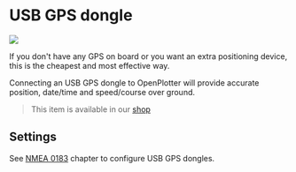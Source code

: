 # USB GPS dongle

![](gps.png)

If you don't have any GPS on board or you want an extra positioning device, this is the cheapest and most effective way.

Connecting an USB GPS dongle to OpenPlotter will provide accurate position, date/time and speed/course over ground.

>This item is available in our [shop][1]

## Settings

See [NMEA 0183](/nmea-0183.md) chapter to configure USB GPS dongles.

[1]: http://shop.sailoog.com
